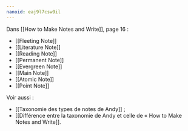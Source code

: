 ```yaml
---
nanoid: eaj9l7csw9il
---
```

Dans [[How to Make Notes and Write]], page 16 :

- [[Fleeting Note]]
- [[Literature Note]]
- [[Reading Note]]
- [[Permanent Note]]
- [[Evergreen Note]]
- [[Main Note]]
- [[Atomic Note]]
- [[Point Note]]

Voir aussi :

- [[Taxonomie des types de notes de Andy]] ;
- [[Différence entre la taxonomie de Andy et celle de « How to Make Notes and Write]].

